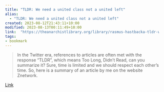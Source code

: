 ```yaml
---
title: "TLDR: We need a united class not a united left"
alias:
  - "TLDR: We need a united class not a united left"
created: 2023-08-12T21:43:11+10:00
modified: 2023-08-13T00:11:49+10:00
link:  "https://theanarchistlibrary.org/library/rasmus-hastbacka-tldr-we-need-a-united-class-not-a-united-left-1"
tags:
- bookmark
---
```


> In the Twitter era, references to articles are often met with the response “TLDR”, which means Too Long, Didn’t Read, can you summarize it? Sure, time is limited and we should respect each other’s time. So, here is a summary of an article by me on the website Znetwork.

[Link](https://theanarchistlibrary.org/library/rasmus-hastbacka-tldr-we-need-a-united-class-not-a-united-left-1)